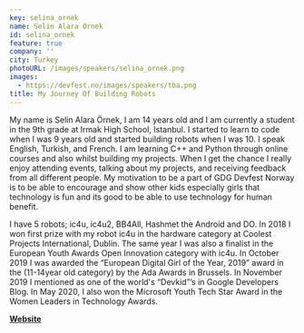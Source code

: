 ```yaml
---
key: selina_ornek
name: Selin Alara Ornek
id: selina_ornek
feature: true
company: ''
city: Turkey
photoURL: /images/speakers/selina_ornek.png
images:
  - https://devfest.no/images/speakers/tba.png
title: My Journey Of Building Robots
---
```


My name is Selin Alara Örnek, I am 14 years old and I am currently a student in the 9th grade at Irmak High School, Istanbul. I started to learn to code when I was 9 years old and started building robots when I was 10. I speak English, Turkish, and French. I am learning C++ and Python through online courses and also whilst building my projects. When I get the chance I really enjoy attending events, talking about my projects, and receiving feedback from all different people. My motivation to be a part of GDG Devfest Norway is to be able to encourage and show other kids especially girls that technology is fun and its good to be able to use technology for human benefit.

I have 5 robots; ic4u, ic4u2, BB4All, Hashmet the Android and DO. In 2018 I won first prize with my robot ic4u in the hardware category at Coolest Projects International, Dublin. The same year I was also a finalist in the European Youth Awards Open Innovation category with ic4u. In October 2019 I was awarded the “European Digital Girl of the Year, 2019” award in the (11-14year old category) by the Ada Awards in Brussels. In November 2019 I mentioned as one of the world's “Devkid”’s in Google Developers Blog.  In May 2020, I also won the Microsoft Youth Tech Star Award in the Women Leaders in Technology Awards.


**[Website](https://selinoid.wordpress.com/)**












